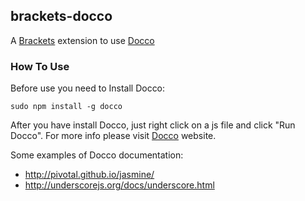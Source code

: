 ## brackets-docco

A [Brackets](https://github.com/adobe/brackets) extension to use [Docco](http://jashkenas.github.io/docco/)

### How To Use

Before use you need to Install Docco:

    sudo npm install -g docco
    
After you have install Docco, just right click on a js file and click "Run Docco".
For more info please visit [Docco](http://jashkenas.github.io/docco/) website.

Some examples of Docco documentation:
* http://pivotal.github.io/jasmine/
* http://underscorejs.org/docs/underscore.html

